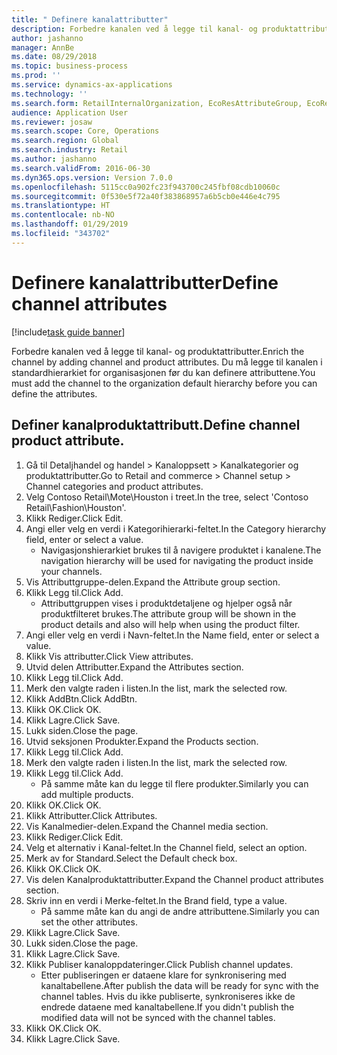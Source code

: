 ```yaml
---
title: " Definere kanalattributter"
description: Forbedre kanalen ved å legge til kanal- og produktattributter.
author: jashanno
manager: AnnBe
ms.date: 08/29/2018
ms.topic: business-process
ms.prod: ''
ms.service: dynamics-ax-applications
ms.technology: ''
ms.search.form: RetailInternalOrganization, EcoResAttributeGroup, EcoResAttributeGroupAttribute, RetailAddChannelItems, RetailCatalogProductAttributeValue, RetailMedia
audience: Application User
ms.reviewer: josaw
ms.search.scope: Core, Operations
ms.search.region: Global
ms.search.industry: Retail
ms.author: jashanno
ms.search.validFrom: 2016-06-30
ms.dyn365.ops.version: Version 7.0.0
ms.openlocfilehash: 5115cc0a902fc23f943700c245fbf08cdb10060c
ms.sourcegitcommit: 0f530e5f72a40f383868957a6b5cb0e446e4c795
ms.translationtype: HT
ms.contentlocale: nb-NO
ms.lasthandoff: 01/29/2019
ms.locfileid: "343702"
---
```

# <a name="define-channel-attributes"></a><span data-ttu-id="85394-103"> Definere kanalattributter</span><span class="sxs-lookup"><span data-stu-id="85394-103">Define channel attributes</span></span>

[!include[task guide banner](../includes/task-guide-banner.md)]

<span data-ttu-id="85394-104">Forbedre kanalen ved å legge til kanal- og produktattributter.</span><span class="sxs-lookup"><span data-stu-id="85394-104">Enrich the channel by adding channel and product attributes.</span></span> <span data-ttu-id="85394-105">Du må legge til kanalen i standardhierarkiet for organisasjonen før du kan definere attributtene.</span><span class="sxs-lookup"><span data-stu-id="85394-105">You must add the channel to the organization default hierarchy before you can define the attributes.</span></span>


## <a name="define-channel-product-attribute"></a><span data-ttu-id="85394-106">Definer kanalproduktattributt.</span><span class="sxs-lookup"><span data-stu-id="85394-106">Define channel product attribute.</span></span>
1. <span data-ttu-id="85394-107">Gå til Detaljhandel og handel > Kanaloppsett > Kanalkategorier og produktattributter.</span><span class="sxs-lookup"><span data-stu-id="85394-107">Go to Retail and commerce > Channel setup > Channel categories and product attributes.</span></span>
2. <span data-ttu-id="85394-108">Velg Contoso Retail\Mote\Houston i treet.</span><span class="sxs-lookup"><span data-stu-id="85394-108">In the tree, select 'Contoso Retail\Fashion\Houston'.</span></span>
3. <span data-ttu-id="85394-109">Klikk Rediger.</span><span class="sxs-lookup"><span data-stu-id="85394-109">Click Edit.</span></span>
4. <span data-ttu-id="85394-110">Angi eller velg en verdi i Kategorihierarki-feltet.</span><span class="sxs-lookup"><span data-stu-id="85394-110">In the Category hierarchy field, enter or select a value.</span></span>
    * <span data-ttu-id="85394-111">Navigasjonshierarkiet brukes til å navigere produktet i kanalene.</span><span class="sxs-lookup"><span data-stu-id="85394-111">The navigation hierarchy will be used for navigating the product inside your channels.</span></span>  
5. <span data-ttu-id="85394-112">Vis Attributtgruppe-delen.</span><span class="sxs-lookup"><span data-stu-id="85394-112">Expand the Attribute group section.</span></span>
6. <span data-ttu-id="85394-113">Klikk Legg til.</span><span class="sxs-lookup"><span data-stu-id="85394-113">Click Add.</span></span>
    * <span data-ttu-id="85394-114">Attributtgruppen vises i produktdetaljene og hjelper også når produktfilteret brukes.</span><span class="sxs-lookup"><span data-stu-id="85394-114">The attribute group will be shown in the product details and also will help when using the product filter.</span></span>  
7. <span data-ttu-id="85394-115">Angi eller velg en verdi i Navn-feltet.</span><span class="sxs-lookup"><span data-stu-id="85394-115">In the Name field, enter or select a value.</span></span>
8. <span data-ttu-id="85394-116">Klikk Vis attributter.</span><span class="sxs-lookup"><span data-stu-id="85394-116">Click View attributes.</span></span>
9. <span data-ttu-id="85394-117">Utvid delen Attributter.</span><span class="sxs-lookup"><span data-stu-id="85394-117">Expand the Attributes section.</span></span>
10. <span data-ttu-id="85394-118">Klikk Legg til.</span><span class="sxs-lookup"><span data-stu-id="85394-118">Click Add.</span></span>
11. <span data-ttu-id="85394-119">Merk den valgte raden i listen.</span><span class="sxs-lookup"><span data-stu-id="85394-119">In the list, mark the selected row.</span></span>
12. <span data-ttu-id="85394-120">Klikk AddBtn.</span><span class="sxs-lookup"><span data-stu-id="85394-120">Click AddBtn.</span></span>
13. <span data-ttu-id="85394-121">Klikk OK.</span><span class="sxs-lookup"><span data-stu-id="85394-121">Click OK.</span></span>
14. <span data-ttu-id="85394-122">Klikk Lagre.</span><span class="sxs-lookup"><span data-stu-id="85394-122">Click Save.</span></span>
15. <span data-ttu-id="85394-123">Lukk siden.</span><span class="sxs-lookup"><span data-stu-id="85394-123">Close the page.</span></span>
16. <span data-ttu-id="85394-124">Utvid seksjonen Produkter.</span><span class="sxs-lookup"><span data-stu-id="85394-124">Expand the Products section.</span></span>
17. <span data-ttu-id="85394-125">Klikk Legg til.</span><span class="sxs-lookup"><span data-stu-id="85394-125">Click Add.</span></span>
18. <span data-ttu-id="85394-126">Merk den valgte raden i listen.</span><span class="sxs-lookup"><span data-stu-id="85394-126">In the list, mark the selected row.</span></span>
19. <span data-ttu-id="85394-127">Klikk Legg til.</span><span class="sxs-lookup"><span data-stu-id="85394-127">Click Add.</span></span>
    * <span data-ttu-id="85394-128">På samme måte kan du legge til flere produkter.</span><span class="sxs-lookup"><span data-stu-id="85394-128">Similarly you can add multiple products.</span></span>  
20. <span data-ttu-id="85394-129">Klikk OK.</span><span class="sxs-lookup"><span data-stu-id="85394-129">Click OK.</span></span>
21. <span data-ttu-id="85394-130">Klikk Attributter.</span><span class="sxs-lookup"><span data-stu-id="85394-130">Click Attributes.</span></span>
22. <span data-ttu-id="85394-131">Vis Kanalmedier-delen.</span><span class="sxs-lookup"><span data-stu-id="85394-131">Expand the Channel media section.</span></span>
23. <span data-ttu-id="85394-132">Klikk Rediger.</span><span class="sxs-lookup"><span data-stu-id="85394-132">Click Edit.</span></span>
24. <span data-ttu-id="85394-133">Velg et alternativ i Kanal-feltet.</span><span class="sxs-lookup"><span data-stu-id="85394-133">In the Channel field, select an option.</span></span>
25. <span data-ttu-id="85394-134">Merk av for Standard.</span><span class="sxs-lookup"><span data-stu-id="85394-134">Select the Default check box.</span></span>
26. <span data-ttu-id="85394-135">Klikk OK.</span><span class="sxs-lookup"><span data-stu-id="85394-135">Click OK.</span></span>
27. <span data-ttu-id="85394-136">Vis delen Kanalproduktattributter.</span><span class="sxs-lookup"><span data-stu-id="85394-136">Expand the Channel product attributes section.</span></span>
28. <span data-ttu-id="85394-137">Skriv inn en verdi i Merke-feltet.</span><span class="sxs-lookup"><span data-stu-id="85394-137">In the Brand field, type a value.</span></span>
    * <span data-ttu-id="85394-138">På samme måte kan du angi de andre attributtene.</span><span class="sxs-lookup"><span data-stu-id="85394-138">Similarly you can set the other attributes.</span></span>  
29. <span data-ttu-id="85394-139">Klikk Lagre.</span><span class="sxs-lookup"><span data-stu-id="85394-139">Click Save.</span></span>
30. <span data-ttu-id="85394-140">Lukk siden.</span><span class="sxs-lookup"><span data-stu-id="85394-140">Close the page.</span></span>
31. <span data-ttu-id="85394-141">Klikk Lagre.</span><span class="sxs-lookup"><span data-stu-id="85394-141">Click Save.</span></span>
32. <span data-ttu-id="85394-142">Klikk Publiser kanaloppdateringer.</span><span class="sxs-lookup"><span data-stu-id="85394-142">Click Publish channel updates.</span></span>
    * <span data-ttu-id="85394-143">Etter publiseringen er dataene klare for synkronisering med kanaltabellene.</span><span class="sxs-lookup"><span data-stu-id="85394-143">After publish the data will be ready for sync with the channel tables.</span></span> <span data-ttu-id="85394-144">Hvis du ikke publiserte, synkroniseres ikke de endrede dataene med kanaltabellene.</span><span class="sxs-lookup"><span data-stu-id="85394-144">If you didn't publish the modified data will not be synced with the channel tables.</span></span>  
33. <span data-ttu-id="85394-145">Klikk OK.</span><span class="sxs-lookup"><span data-stu-id="85394-145">Click OK.</span></span>
34. <span data-ttu-id="85394-146">Klikk Lagre.</span><span class="sxs-lookup"><span data-stu-id="85394-146">Click Save.</span></span>

